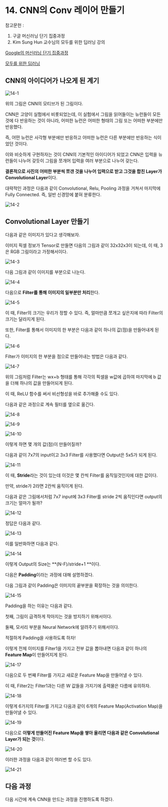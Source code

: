 # 14. CNN의 Conv 레이어 만들기

참고문헌 : 
1. 구글 머신러닝 단기 집중과정
2. Kim Sung Hun 교수님의 모두를 위한 딥러닝 강의

[Google의 머신러닝 단기 집중과정](https://developers.google.com/machine-learning/crash-course/ml-intro?hl=ko)

[모두를 위한 딥러닝](https://www.youtube.com/watch?v=BS6O0zOGX4E&list=PLlMkM4tgfjnLSOjrEJN31gZATbcj_MpUm)

## CNN의 아이디어가 나오게 된 계기

![14-1](https://github.com/Se-Hun/DeepLearningStudy/blob/master/conceptStudy/png/14-1.PNG)

위의 그림은 CNN의 모티브가 된 그림이다.

CNN은 고양이 실험에서 비롯되었는데, 이 실험에서 그림을 읽어들이는 뉴런들이 모든 것에 다 반응하는 것이 아니라, 어떠한 뉴런은 어떠한 형태의 그림 또는 어떠한 부분에만 반응했다.

즉, 어떤 뉴런은 사각형 부분에만 반응하고 어떠한 뉴런은 다른 부분에만 반응하는 식이었던 것이다.

이와 비슷하게 구현하자는 것이 CNN의 기본적인 아이디어가 되었고 CNN은 입력을 뉴런들이 나누어 갖듯이 그림을 쪼개어 입력을 여러 부분으로 나누어 갖는다.

**결론적으로 사진의 어떠한 부분씩 쪼갠 것을 나누어 입력으로 받고 그것을 합친 Layer가 Convolutional Layer**이다.

대략적인 과정은 다음과 같이 Convolutional, Relu, Pooling 과정을 거쳐서 마지막에 Fully Connected. 즉, 일반 신경망에 붙혀 분류한다.

![14-2](https://github.com/Se-Hun/DeepLearningStudy/blob/master/conceptStudy/png/14-2.PNG)

## Convolutional Layer 만들기

다음과 같은 이미지가 있다고 생각해보자.

이미지 픽셀 정보가 Tensor로 만들면 다음의 그림과 같이 32x32x3이 되는데, 이 때, 3은 RGB 그림이라고 가정해서이다.

![14-3](https://github.com/Se-Hun/DeepLearningStudy/blob/master/conceptStudy/png/14-3.PNG)

다음 그림과 같이 이미지를 부분으로 나눈다.

![14-4](https://github.com/Se-Hun/DeepLearningStudy/blob/master/conceptStudy/png/14-4.PNG)

다음으로 **Filter를 통해 이미지의 일부분만 처리**한다.

![14-5](https://github.com/Se-Hun/DeepLearningStudy/blob/master/conceptStudy/png/14-5.PNG)

이 때, Filter의 크기는 우리가 정할 수 있다. 즉, 얼마만큼 쪼개고 싶은지에 따라 Filter의 크기는 달라지게 된다.

또한, Filter를 통해서 이미지의 한 부분은 다음과 같이 하나의 값(점)을 만들어내게 된다.

![14-6](https://github.com/Se-Hun/DeepLearningStudy/blob/master/conceptStudy/png/14-6.PNG)

Filter가 이미지의 한 부분을 점으로 만들어내는 방법은 다음과 같다.

![14-7](https://github.com/Se-Hun/DeepLearningStudy/blob/master/conceptStudy/png/14-7.PNG)

위의 그림처럼 Filter는 wx+b 형태를 통해 각각의 픽셀을 w값에 곱하여 마지막에 b 값을 더해 하나의 값을 만들어되게 된다.

이 때, ReLU 함수를 써서 비선형성을 바로 추가해줄 수도 있다.

다음과 같은 과정으로 계속 필터를 옆으로 옮긴다.

![14-8](https://github.com/Se-Hun/DeepLearningStudy/blob/master/conceptStudy/png/14-8.PNG)

![14-9](https://github.com/Se-Hun/DeepLearningStudy/blob/master/conceptStudy/png/14-9.PNG)

![14-10](https://github.com/Se-Hun/DeepLearningStudy/blob/master/conceptStudy/png/14-10.PNG)

이렇게 하면 몇 개의 값(점)이 만들어질까?

다음과 같이 7x7의 input이고 3x3 Filter를 사용했다면 Output은 5x5가 되게 된다.

![14-11](https://github.com/Se-Hun/DeepLearningStudy/blob/master/conceptStudy/png/14-11.PNG)

이 때, **Stride**라는 것이 있는데 이것은 몇 칸씩 Filter를 움직일것인지에 대한 값이다.

만약, stride가 2라면 2칸씩 움직이게 된다.

다음과 같은 그림에서처럼 7x7 input에 3x3 Filter를 stride 2씩 움직인다면 output의 크기는 얼마가 될까?

![14-12](https://github.com/Se-Hun/DeepLearningStudy/blob/master/conceptStudy/png/14-12.PNG)

정답은 다음과 같다.

![14-13](https://github.com/Se-Hun/DeepLearningStudy/blob/master/conceptStudy/png/14-13.PNG)

이를 일반화하면 다음과 같다.

![14-14](https://github.com/Se-Hun/DeepLearningStudy/blob/master/conceptStudy/png/14-14.PNG)

이렇게 Output의 Size는 **(N-F)/stride+1 **이다.

다음은 **Padding**이라는 과정에 대해 설명하겠다.

다음 그림과 같이 Padding은 이미지의 끝부분을 확장하는 것을 의미한다.

![14-15](https://github.com/Se-Hun/DeepLearningStudy/blob/master/conceptStudy/png/14-15.PNG)

Padding을 하는 이유는 다음과 같다.

첫째, 그림이 급격하게 작아지는 것을 방지하기 위해서이다.

둘째, 모서리 부분을 Neural Network에 알려주기 위해서이다.

적절하게 Padding을 사용하도록 하자!

이렇게 전체 이미지를 Filter1을 가지고 전부 값을 뽑아내면 다음과 같이 하나의 **Feature Map**이 만들어지게 된다.

![14-17](https://github.com/Se-Hun/DeepLearningStudy/blob/master/conceptStudy/png/14-17.PNG)

다음으로 두 번째 Filter를 가지고 새로운 Feature Map을 만들어낼 수 있다.

이 때, Filter2는 Filter1과는 다른 W 값들을 가지기에 출력물은 다름에 유의하자.

![14-18](https://github.com/Se-Hun/DeepLearningStudy/blob/master/conceptStudy/png/14-18.PNG)

이렇게 6가지의 Filter를 가지고 다음과 같이 6개의 Feature Map(Activation Map)을 만들어낼 수 있다.

![14-19](https://github.com/Se-Hun/DeepLearningStudy/blob/master/conceptStudy/png/14-19.PNG)

다음으로 **이렇게 만들어진 Feature Map을 쌓아 올리면 다음과 같은 Convolutional Layer가 되는 것**이다.

![14-20](https://github.com/Se-Hun/DeepLearningStudy/blob/master/conceptStudy/png/14-20.PNG)

이러한 과정을 다음과 같이 여러번 할 수도 있다.

![14-21](https://github.com/Se-Hun/DeepLearningStudy/blob/master/conceptStudy/png/14-21.PNG)

## 다음 과정

다음 시간에 계속 CNN을 만드는 과정을 진행하도록 하겠다.
